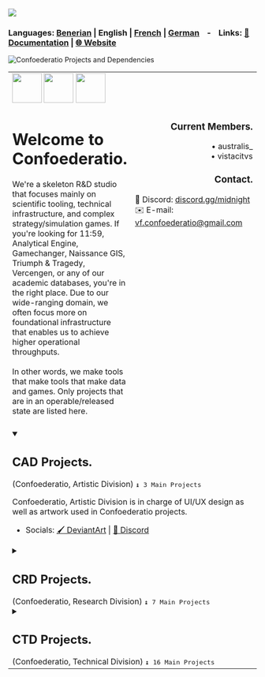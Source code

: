 <br>
<img src = "https://i.postimg.cc/xTp8p9jZ/confoederatio-text-01.png">

### **Languages:** [Benerian](https://github.com/Confoederatio/Confoederatio/blob/main/README_BN.md) | **English** | [French](https://github.com/Confoederatio/Confoederatio/blob/main/README_FR.md) | [German](https://github.com/Confoederatio/Confoederatio/blob/main/README_DE.md) &nbsp; &nbsp;-&nbsp; &nbsp; **Links:** [📝 Documentation](https://confoederatiodocs.info) | [🌐 Website](https://confoederatio.org)

![Confoederatio Projects and Dependencies](https://i.postimg.cc/nLCvSdt4/confoederatio-project-chart-en.png)

<table>
  <tr>
    <td align = "left" colspan = 3>
      <img src = "https://i.postimg.cc/zBvCL87Y/cad-coat-of-arms-logo.png" height = "60">
      <img src = "https://i.postimg.cc/3ND2B1zL/crd-coat-of-arms-logo.png" height = "60">
      <img src = "https://i.postimg.cc/HxNQXRvc/ctd-coat-of-arms-logo.png" height = "60">
      <br>
    </td>
  </tr>
  <tr>
    <td align="left" valign = "top" colspan = "2">
      <h1>Welcome to Confoederatio.</h1>We're a skeleton R&D studio that focuses mainly on scientific tooling, technical infrastructure, and complex strategy/simulation games. If you're looking for 11:59, Analytical Engine, Gamechanger, Naissance GIS, Triumph & Tragedy, Vercengen, or any of our academic databases, you're in the right place. Due to our wide-ranging domain, we often focus more on foundational infrastructure that enables us to achieve higher operational throughputs.<br><br>In other words, we make tools that make tools that make data and games. Only projects that are in an operable/released state are listed here.<br>&nbsp;
    </td>
    <td align="right" width = "350px" valign = "top"> 
      <h3>Current Members.</h3>• australis_<br>• vistacitvs<br>
      <h3>Contact.</h3>
      <div align = "left">
        💬 Discord: <a href = "https://discord.gg/midnight-548994743925997570">discord.gg/midnight</a><br>
        ✉️ E-mail: <a href = "mailto:vf.confoederatio@gmail.com">vf.confoederatio@gmail.com</a><br>
      </div>
    </td>
  </tr>
  <tr>
    <td colspan = "3" valign = "top">
      <details open>
      <summary><h2>CAD Projects.</h2> (Confoederatio, Artistic Division) <kbd>↨ 3 Main Projects</kbd></summary>

Confoederatio, Artistic Division is in charge of UI/UX design as well as artwork used in Confoederatio projects. 
  - Socials: [🖌️ DeviantArt](https://www.deviantart.com/australiszero) | [💬 Discord](https://discord.com/channels/548994743925997570/964504182625296415)

      </details>
      <details>
      <summary><h2>CRD Projects.</h2> (Confoederatio, Research Division) <kbd>↨ 7 Main Projects</kbd></summary>

__Archives:__
- **Preservés des Confoederatio**: Digital and physical archives of ~4000 historical maps and atlases, as well as translations of historical documents. You can open a private inquiry if you are interested in the physical holdings of the Preservés.
  - [📚 Digital Preservés](https://discord.com/channels/548994743925997570/1087880811501600788)

__Datasets:__
- **Eoscala**: GDP (PPP) and other economic activity estimates from 10000BC-2022AD at 5-arcminute resolution.
  - [📝 Paper](https://github.com/Confoederatio/Eoscala-Velkscala/blob/main/Eoscala%201.0-Velkscala%200.5%20-%20A%20Gridded%20Reconstruction%20of%20Global%20GDP%20and%20Population%20from%2010000BC%20to%20the%20Present.pdf) | [📈 Eoscala 1.0 Rasters](https://github.com/Confoederatio/Eoscala-Velkscala/tree/main/eoscala_1.2)
- **Stadestér**: A geolocated database of ~32000 cities from 3000BC to the Present at 1-year population intervals.
  - [💻 Source (Repository)](https://github.com/Confoederatio/Stadester)
- **Velkscala**: Population estimates from 10000BC-2023AD at 5-arcminute resolution.
  - [📝 Paper](https://github.com/Confoederatio/Eoscala-Velkscala/blob/main/Eoscala%201.0-Velkscala%200.5%20-%20A%20Gridded%20Reconstruction%20of%20Global%20GDP%20and%20Population%20from%2010000BC%20to%20the%20Present.pdf) | [👥 Velkscala 0.5 Rasters](https://github.com/Confoederatio/Eoscala-Velkscala/tree/main/velkscala_0.7)

__Software & Tooling:__
- **Naissance GIS**: A historical 3D GIS focused on sovereignty, statistical visualisation, and data wrangling.
  - [📦 Releases](https://github.com/Confoederatio/Naissance/releases) | [:computer: Source (Repository)](https://github.com/Confoederatio/Naissance)
- **Project Humanity:** A prototype long-term SD/CLD-based ABM and cognitive architecture for personality retention and dependent memory in cognition and decision-making.
  - [📝 Paper (Working Technical Draft)](https://docs.google.com/document/d/1pmYnD0pVYnxatR96WDLCmsKMFMa_4ROOBp_nt2eg8hY/edit?usp=sharing) | [🧠 Head Model](https://drive.google.com/file/d/1nligSIH0zylj2unhM5-ir3MLNQuIjUvJ/view?usp=sharing) | [:bug: Tail Model](https://drive.google.com/file/d/1w4x3bH_XQqSvrUZIVc_Jn-eNEYt5R90s/view?usp=sharing)
      </details>
      <details>
      <summary><h2>CTD Projects.</h2> (Confoederatio, Technical Division) <kbd>↨ 16 Main Projects</kbd></summary>

__Frameworks:__
- **Scriptly**: Dual-purpose software engine/template system featuring both CLI and UI components for bootstrapping Confoederatio applications to.
  - [💻 Source (Repository)](https://github.com/Confoederatio/Scriptly) 
- **Universal Framework (UF)**: General-purpose library for developer ease of use and extended functionality across Confoederatio projects.
  - [💻 Source (Repository)](https://github.com/Confoederatio/UniversalFramework)

__Game Engines:__
- **AnalyticalEngine**: Java/Nashorn-based engine for extending moddability to AOC3.
  - [📦 Releases](https://github.com/Confoederatio/AnalyticalEngine/releases) | [💻 Source (Repository)](https://github.com/Confoederatio/AnalyticalEngine) | [🚂 Steam](https://steamcommunity.com/sharedfiles/filedetails/?id=3429582135)
- **Gamechanger**: Node-based grand-strategy engine with JSON-based DSL modding support, primarily used for T&T1 and T&T2.
  - [📑 Documentation](https://docs.google.com/document/d/1uLfSMooByn0jtm6hfKK8rn8c9Qj9FCWv8JibFgOQwhc/edit?usp=sharing) | [💻 Source (Repository), Examples](https://github.com/Confoederatio/TriumphAndTragedy/tree/main/common)
  
__Grand-strategy Games/Mods:__
- **11:59**: A Cold War mod for AOC2/AOC3. You can find separate game versions below:
  - AOC2: [💻 Source (ModDB)](https://www.moddb.com/mods/1159-a-cold-war-mod)
  - AOC3: [💻 Source (Repository)](https://github.com/Confoederatio/AnalyticalEngine/tree/main/src/mods/11.59)
- **Triumph & Tragedy I**: A simple open-source multiplayer grand-strategy game and fully-automated NRP built for moddability.
  - [📦 Releases](https://github.com/Confoederatio/RP5.2/releases) | [💻 Source (Repository)](https://github.com/Confoederatio/RP5.2)
- **Triumph & Tragedy II**: An open-source grand-strategy multiplayer game focused on the period between 1500-2092 with detailed demographic and combat systems with a particular focus on logistics and bottom-up economic modelling.
  - [📦 Releases](https://github.com/Confoederatio/TriumphAndTragedy/releases) | [💻 Source (Repository)](https://github.com/Confoederatio/TriumphAndTragedy) | [📹 Trailer](https://www.youtube.com/watch?v=JGFcmBfLEp0)

__Software & Tooling:__
- **Ampersand Mod Creator:** A mod creator for Triumph & Tragedy.
  - [📦 Releases](https://github.com/Confoederatio/Ampersand-Mod-Creator/releases) | [💻 Source (Repository)](https://github.com/Confoederatio/Ampersand-Mod-Creator)
      </details>
    </td>
  </tr>
</table>
